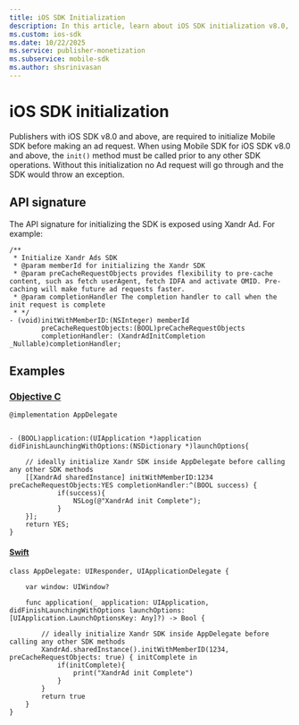 ```yaml
---
title: iOS SDK Initialization
description: In this article, learn about iOS SDK initialization v8.0, API signatures, and examples for better understanding.
ms.custom: ios-sdk
ms.date: 10/22/2025
ms.service: publisher-monetization
ms.subservice: mobile-sdk
ms.author: shsrinivasan
---
```


# iOS SDK initialization

Publishers with iOS SDK v8.0 and above, are required to initialize Mobile SDK before making an ad request. When using Mobile SDK for iOS SDK v8.0 and above, the `init()` method must be called prior to any other SDK operations. Without this initialization no Ad request will go through and the SDK would throw an exception.

## API signature

The API signature for initializing the SDK is exposed using Xandr Ad. For example:

```
/**
 * Initialize Xandr Ads SDK
 * @param memberId for initializing the Xandr SDK
 * @param preCacheRequestObjects provides flexibility to pre-cache content, such as fetch userAgent, fetch IDFA and activate OMID. Pre-caching will make future ad requests faster.
 * @param completionHandler The completion handler to call when the init request is complete
 * */
- (void)initWithMemberID:(NSInteger) memberId
        preCacheRequestObjects:(BOOL)preCacheRequestObjects
        completionHandler: (XandrAdInitCompletion _Nullable)completionHandler;
```

## Examples

### [Objective C](#tab/objectivec1)

```
@implementation AppDelegate
 
 
- (BOOL)application:(UIApplication *)application didFinishLaunchingWithOptions:(NSDictionary *)launchOptions{
     
    // ideally initialize Xandr SDK inside AppDelegate before calling any other SDK methods
    [[XandrAd sharedInstance] initWithMemberID:1234 preCacheRequestObjects:YES completionHandler:^(BOOL success) {
            if(success){
                NSLog(@"XandrAd init Complete");
            }
    }];
    return YES;
}
```

#### [Swift](#tab/swift1)

```
class AppDelegate: UIResponder, UIApplicationDelegate {
 
    var window: UIWindow?
 
    func application(_ application: UIApplication, didFinishLaunchingWithOptions launchOptions: [UIApplication.LaunchOptionsKey: Any]?) -> Bool {
 
        // ideally initialize Xandr SDK inside AppDelegate before calling any other SDK methods
        XandrAd.sharedInstance().initWithMemberID(1234, preCacheRequestObjects: true) { initComplete in
            if(initComplete){
                print("XandrAd init Complete")
            }
        }
        return true
    }
}
```
